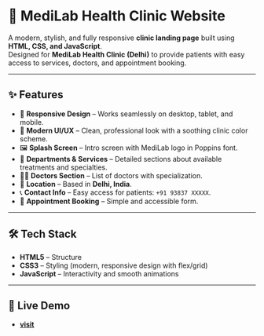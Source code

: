 # 🏥 MediLab Health Clinic Website

A modern, stylish, and fully responsive **clinic landing page** built using **HTML, CSS, and JavaScript**.  
Designed for **MediLab Health Clinic (Delhi)** to provide patients with easy access to services, doctors, and appointment booking.

---

## ✨ Features
- 📱 **Responsive Design** – Works seamlessly on desktop, tablet, and mobile.  
- 🎨 **Modern UI/UX** – Clean, professional look with a soothing clinic color scheme.  
- 🖼️ **Splash Screen** – Intro screen with MediLab logo in Poppins font.  
- 🏥 **Departments & Services** – Detailed sections about available treatments and specialties.  
- 👨‍⚕️ **Doctors Section** – List of doctors with specialization.  
- 📍 **Location** – Based in **Delhi, India**.  
- 📞 **Contact Info** – Easy access for patients: `+91 93837 XXXXX`.  
- 📅 **Appointment Booking** – Simple and accessible form.  

---

## 🛠️ Tech Stack
- **HTML5** – Structure  
- **CSS3** – Styling (modern, responsive design with flex/grid)  
- **JavaScript** – Interactivity and smooth animations  

---

## 🔗 Live Demo
- [**visit**](https://mdzafar99.github.io/MediLab-Healt-Clinic/)
